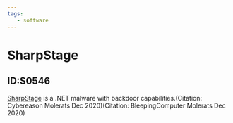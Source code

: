 ```yaml
---
tags:
   - software
---
```

# SharpStage
## ID:S0546
[SharpStage](software/S0546) is a .NET malware with backdoor capabilities.(Citation: Cybereason Molerats Dec 2020)(Citation: BleepingComputer Molerats Dec 2020)
